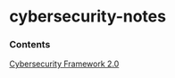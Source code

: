 # cybersecurity-notes


### Contents
[Cybersecurity Framework 2.0](https://github.com/borelli28/cybersecurity-notes/blob/main/csf.txt)
